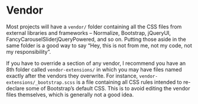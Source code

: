# Vendor

Most projects will have a `vendor/` folder containing all the CSS files from external libraries and frameworks – Normalize, Bootstrap, jQueryUI, FancyCarouselSliderjQueryPowered, and so on. Putting those aside in the same folder is a good way to say “Hey, this is not from me, not my code, not my responsibility”.

If you have to override a section of any vendor, I recommend you have an 8th folder called `vendor-extensions/` in which you may have files named exactly after the vendors they overwrite. For instance, `vendor-extensions/_bootstrap.scss` is a file containing all CSS rules intended to re-declare some of Bootstrap’s default CSS. This is to avoid editing the vendor files themselves, which is generally not a good idea.